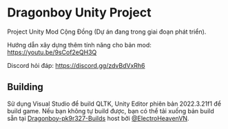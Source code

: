 # Dragonboy Unity Project
Project Unity Mod Cộng Đồng (Dự án đang trong giai đoạn phát triển).

Hướng dẫn xây dựng thêm tính năng cho bản mod: https://youtu.be/9sCof2eQH3Q

Discord hỏi đáp: https://discord.gg/zdvBdVxRh6

## Building
Sử dụng Visual Studio để build QLTK, Unity Editor phiên bản 2022.3.21f1 để build game. Nếu bạn không tự build được, bạn có thể tải xuống bản build sẵn tại [Dragonboy-pk9r327-Builds](https://github.com/ElectroHeavenVN/Dragonboy-CommunityMod-Builds) host bởi [@ElectroHeavenVN](https://github.com/ElectroHeavenVN).
